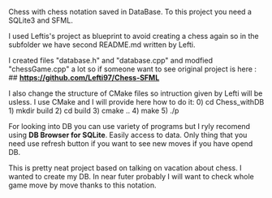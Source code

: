 Chess with chess notation saved in DataBase.
To this project you need a SQLite3 and SFML.

I used Leftis's project as blueprint to avoid creating a chess again so in the subfolder we have second README.md written by Lefti.

I created files "database.h" and "database.cpp" and modfied "chessGame.cpp" a lot so if someone want to see original project is here :
    ## **https://github.com/Lefti97/Chess-SFML**

I also change the structure of CMake files so intruction given by Lefti will be usless.
I use CMake and I will provide here how to do it:
    0) cd Chess_withDB
    1) mkdir build
    2) cd build
    3) cmake ..
    4) make
    5) ./p

For looking into DB you can use variety of programs but I ryly recomend using **DB Browser for SQLite**. Easily access to data. Only thing that you need use refresh button if you want to see new moves if you have opend DB.

This is pretty neat project based on talking on vacation about chess. I wanted to create my DB. In near futer probably I will want to check whole game move by move thanks to this notation.

